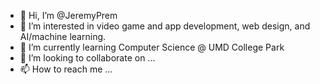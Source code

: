 - 👋 Hi, I’m @JeremyPrem
- 👀 I’m interested in video game and app development, web design, and AI/machine learning.
- 🌱 I’m currently learning Computer Science @ UMD College Park
- 💞️ I’m looking to collaborate on ...
- 📫 How to reach me ...

<!---
JeremyPrem/JeremyPrem is a ✨ special ✨ repository because its `README.md` (this file) appears on your GitHub profile.
You can click the Preview link to take a look at your changes.
--->
